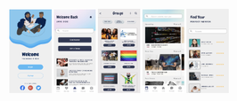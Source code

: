 <p float="left">
  <img src="https://github.com/akhomochkina/Bell/blob/main/my-app/src/assets/1.jpeg" width="15%" hight="15%">
   <img src="https://github.com/akhomochkina/Bell/blob/main/my-app/src/assets/2.jpeg" width="15%" hight="15%">
    <img src="https://github.com/akhomochkina/Bell/blob/main/my-app/src/assets/3.jpeg" width="15%" hight="15%">
     <img src="https://github.com/akhomochkina/Bell/blob/main/my-app/src/assets/4.jpeg" width="15%" hight="15%">
      <img src="https://github.com/akhomochkina/Bell/blob/main/my-app/src/assets/6.jpeg" width="15%" hight="15%">

</p>
